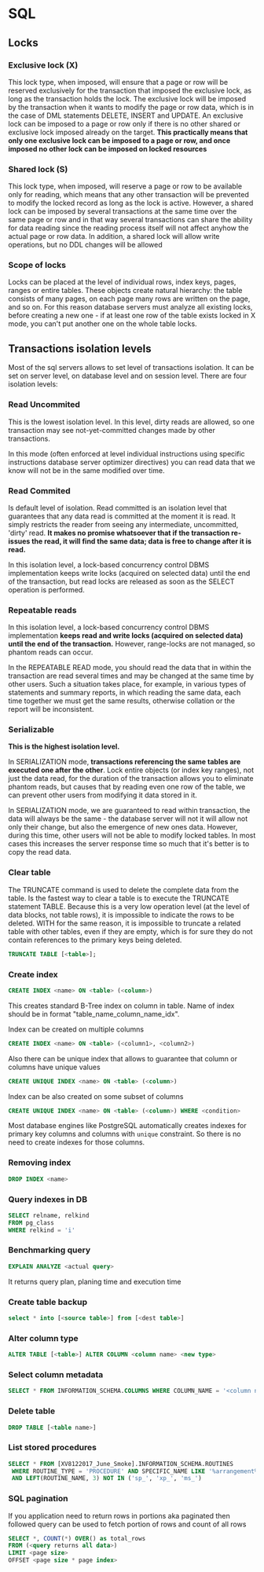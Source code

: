 # SQL

## Locks
### Exclusive lock (X)
This lock type, when imposed, will ensure that a page or row will be reserved exclusively for the transaction that imposed the exclusive lock, as long as the transaction holds the lock.
The exclusive lock will be imposed by the transaction when it wants to modify the page or row data, which is in the case of DML statements DELETE, INSERT and UPDATE. An exclusive lock can be imposed to a page or row only if there is no other shared or exclusive lock imposed already on the target. **This practically means that only one exclusive lock can be imposed to a page or row, and once imposed no other lock can be imposed on locked resources**

### Shared lock (S)
This lock type, when imposed, will reserve a page or row to be available only for reading, which means that any other transaction will be prevented to modify the locked record as long as the lock is active. However, a shared lock can be imposed by several transactions at the same time over the same page or row and in that way several transactions can share the ability for data reading since the reading process itself will not affect anyhow the actual page or row data. In addition, a shared lock will allow write operations, but no DDL changes will be allowed

### Scope of locks 
Locks can be placed at the level of individual rows, index keys, pages, ranges or entire tables. These objects create natural hierarchy: the table consists of many pages, on each page many rows are written on the page, and so on. For this reason database servers must analyze all existing locks, before creating a new one - if at least one row of the table exists locked in X mode, you can't put another one on the whole table locks.

## Transactions isolation levels
Most of the sql servers allows to set level of transactions isolation. It can be set on server level, on database level and on session level.
There are four isolation levels:

### Read Uncommited
This is the lowest isolation level. In this level, dirty reads are allowed, so one transaction may see not-yet-committed changes made by other transactions.

In this mode (often enforced at level individual instructions using specific instructions database server optimizer directives) you can read data that we know will not be in the same modified over time.

### Read Commited
Is default level of isolation. Read committed is an isolation level that guarantees that any data read is committed at the moment it is read. It simply restricts the reader from seeing any intermediate, uncommitted, 'dirty' read. **It makes no promise whatsoever that if the transaction re-issues the read, it will find the same data; data is free to change after it is read.**

In this isolation level, a lock-based concurrency control DBMS implementation keeps write locks (acquired on selected data) until the end of the transaction, but read locks are released as soon as the SELECT operation is performed.

### Repeatable reads
In this isolation level, a lock-based concurrency control DBMS implementation **keeps read and write locks (acquired on selected data) until the end of the transaction.** However, range-locks are not managed, so phantom reads can occur.

In the REPEATABLE READ mode, you should read the data that in within the transaction are read several times and may be changed at the same time by other users.
Such a situation takes place, for example, in various types of statements and summary reports, in which reading the same data, each time together we must get the same results, otherwise collation or the report will be inconsistent.

### Serializable
**This is the highest isolation level.**

In SERIALIZATION mode, **transactions referencing the same tables are executed one after the other**. Lock entire objects (or index key ranges), not just the data read, for the duration of the transaction allows you to eliminate phantom reads, but causes that by reading even one row of the table, we can prevent other users from modifying it data stored in it.

In SERIALIZATION mode, we are guaranteed to read within transaction, the data will always be the same - the database server will not it will allow not only their change, but also the emergence of new ones data. However, during this time, other users will not be able to modify locked tables. In most cases this increases the server response time so much that it's better is to copy the read data.

### Clear table
The TRUNCATE command is used to delete the complete data from the table. Is the fastest way to clear a table is to execute the TRUNCATE statement TABLE. Because this is a very low operation level (at the level of data blocks, not table rows), it is impossible to indicate the rows to be deleted. WITH for the same reason, it is impossible to truncate a related table with other tables, even if they are empty, which is for sure they do not contain references to the primary keys being deleted.

```sql
TRUNCATE TABLE [<table>];
```

### Create index 
```sql
CREATE INDEX <name> ON <table> (<column>)
```
This creates standard B-Tree index on column in table.
Name of index should be in format "table_name_column_name_idx".

Index can be created on multiple columns
```sql
CREATE INDEX <name> ON <table> (<column1>, <column2>)
```

Also there can be unique index that allows to guarantee that column or columns have unique values 
```sql
CREATE UNIQUE INDEX <name> ON <table> (<column>)
```

Index can be also created on some subset of columns
```sql
CREATE UNIQUE INDEX <name> ON <table> (<column>) WHERE <condition>
```

Most database engines like PostgreSQL automatically creates indexes for primary key columns and columns with `unique` constraint. So there is no need to create indexes for those columns.  

### Removing index 
```sql
DROP INDEX <name>
```

### Query indexes in DB
```sql
SELECT relname, relkind
FROM pg_class
WHERE relkind = 'i'
```

### Benchmarking query
```sql
EXPLAIN ANALYZE <actual query>
```
It returns query plan, planing time and execution time

### Create table backup
```sql
select * into [<source table>] from [<dest table>]
```

### Alter column type
```sql
ALTER TABLE [<table>] ALTER COLUMN <column name> <new type>
```

### Select column metadata
```sql
SELECT * FROM INFORMATION_SCHEMA.COLUMNS WHERE COLUMN_NAME = '<column name>' AND TABLE_NAME = '<table name>'
```

### Delete table
```sql
DROP TABLE [<table name>]
```


### List stored procedures 
```sql
SELECT * FROM [XV8122017_June_Smoke].INFORMATION_SCHEMA.ROUTINES
 WHERE ROUTINE_TYPE = 'PROCEDURE' AND SPECIFIC_NAME LIKE '%arrangement%'
 AND LEFT(ROUTINE_NAME, 3) NOT IN ('sp_', 'xp_', 'ms_')
```

### SQL pagination
If you application need to return rows in portions aka paginated then followed query can be used to fetch portion of rows and count of all rows
```sql
SELECT *, COUNT(*) OVER() as total_rows
FROM (<query returns all data>)
LIMIT <page size>
OFFSET <page size * page index>
```